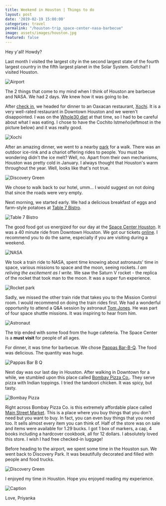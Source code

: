 ```yaml
---
title: Weekend in Houston | Things to do
layout: post
date: '2019-02-19 15:00:00'
categories: travel
permalink: "/houston-trip_space-center-nasa-barbecue"
image: assets/images/houston.jpg
featured: false
---
```


Hey y'all! Howdy?

Last month I visited the largest city in the second largest state  of the fourth largest country in the fifth largest planet in the Solar System. Gotcha!! I visited Houston.

![Airport]({{site.baseurl}}/assets/images/houston-airport.jpg)

The 2 things that come to my mind when I think of Houston are barbecue and NASA. We had 2 days. We knew how it was going to be.

After [check in](https://www.marriott.com/hotels/travel/houdw-aloft-houston-downtown/?scid=bb1a189a-fec3-4d19-a255-54ba596febe2), we headed for dinner to an Oaxacan restaurant, [Xochi](https://www.xochihouston.com/). It is a very well-rated restaurant in Downtown Houston and we weren't disappointed. I was on the [Whole30 diet](http://dhonnimeye.com/whole30-experience) at that time, so I had to be careful about what I was eating. I chose to have the Cochito Istmeño(leftmost in the picture below) and it was really good.

![Xochi]({{site.baseurl}}/assets/images/houston-xochi.jpg)

After an amazing dinner, we went to a nearby [park](https://www.discoverygreen.com/) for a walk. There was an outdoor ice-rink and a chariot offering rides to people. You must be wondering didn't the ice melt? Well, no. Apart from their own mechanisms, Houston was pretty cold in January. I always thought that Houston's warm throughout the year. Well, looks like that's not true.

![Discovery Green]({{site.baseurl}}/assets/images/houston-chariot.png)

We chose to walk back to our hotel, umm... I would suggest on not doing that since the roads were very empty.

Next morning, we started early. We had a delicious breakfast of eggs and farm-style potatoes at [Table 7 Bistro](http://www.table7bistro.com/).

![Table 7 Bistro]({{site.baseurl}}/assets/images/houston-breakfast.jpg)

The good food got us energized for our day at the [Space Center Houston](https://spacecenter.org/). It was a 40 minute ride from Downtown Houston. We got our tickets [online](https://tickets.spacecenter.org/webstore/shop/viewItems.aspx?cg=SCHGACG2017&c=SCHGAC2017). I recommend you to do the same, especially if you are visiting during a weekend.

![NASA]({{site.baseurl}}/assets/images/houston-nasa.jpg)

We took a train ride to NASA, spent time knowing about astronauts' time in space, various missions to space and the moon, seeing rockets. *I am reliving the excitement as I write.*  We saw the Saturn V rocket - the replica of the rocket that took man to the moon. It was a super fun experience.

![Rocket park]({{site.baseurl}}/assets/images/houston-rocket.jpg)

Sadly, we missed the other train ride that takes you to the Mission Control room. I would recommend on doing the train rides first. We had a wonderful opportunity to attend a Q&A session by astronaut [Tom Jones](https://astronauttomjones.com/). He was part of four space shuttle missions. It was inspiring to hear from him.

![Astronaut]({{site.baseurl}}/assets/images/houston-astronaut.jpg)

The trip ended with some food from the huge cafeteria. The Space Center is a **must visit** for people of all ages.

For dinner, it was time for barbecue. We chose [Pappas Bar-B-Q](https://pappasbbq.com/location/downtown-pierce-st). The food was delicious. The quantity was huge.

![Pappas Bar B Q]({{site.baseurl}}/assets/images/houston-pappas.jpg)

Next day was our last day in Houston. After walking in Downtown for a while, we stumbled upon this place called [Bombay Pizza Co.](http://www.bombaypizzaco.com/). They serve pizza with Indian toppings. I tried the tandoori chicken. It was spicy, but tasty.

![Bombay Pizza]({{site.baseurl}}/assets/images/houston-bombay-pizza.jpg)

Right across Bombay Pizza Co. is this extremely affordable place called [Main Street Market](https://main-street-market-houston.business.site/). This is a place where you buy things that you don't need but you want to buy. In fact, you can even buy things that you need too. It sells almost every item you can think of. Half of the store was on sale and items were available for 1.29 bucks. I got 1 box of markers, a cap, 4 books including a hardcover cookbook, all for 12 dollars. I absolutely loved this store. I wish I had free checked-in luggage!

Before heading to the airport, we spent some time in the Houston sun. We went back to Discovery Park. It was beautifully decorated and filled with people and food trucks.

![Discovery Green]({{site.baseurl}}/assets/images/houston-park.png)

I enjoyed my time in Houston. Hope you enjoyed reading my experience.

![Caption]({{site.baseurl}}/assets/images/houston-caption.png)

Love,
Priyanka
